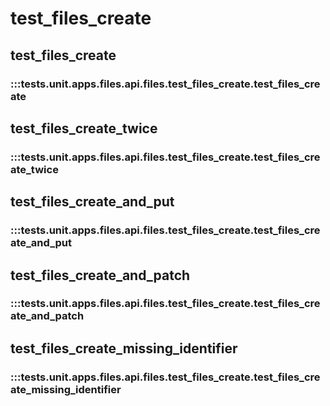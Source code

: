 # test_files_create

## test_files_create

### :::tests.unit.apps.files.api.files.test_files_create.test_files_create

## test_files_create_twice

### :::tests.unit.apps.files.api.files.test_files_create.test_files_create_twice

## test_files_create_and_put

### :::tests.unit.apps.files.api.files.test_files_create.test_files_create_and_put

## test_files_create_and_patch

### :::tests.unit.apps.files.api.files.test_files_create.test_files_create_and_patch

## test_files_create_missing_identifier

### :::tests.unit.apps.files.api.files.test_files_create.test_files_create_missing_identifier

